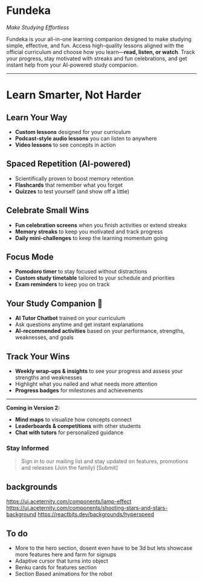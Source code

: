 # Fundeka
*Make Studying Effortless*

Fundeka is your all-in-one learning companion designed to make studying simple, effective, and fun. Access high-quality lessons aligned with the official curriculum and choose how you learn—**read, listen, or watch**. Track your progress, stay motivated with streaks and fun celebrations, and get instant help from your AI-powered study companion.

---

# Learn Smarter, Not Harder

## Learn Your Way

* **Custom lessons** designed for your curriculum
* **Podcast-style audio lessons** you can listen to anywhere
* **Video lessons** to see concepts in action

## Spaced Repetition (AI-powered)

* Scientifically proven to boost memory retention
* **Flashcards** that remember what you forget
* **Quizzes** to test yourself (and show off a little)

## Celebrate Small Wins

* **Fun celebration screens** when you finish activities or extend streaks
* **Memory streaks** to keep you motivated and track progress
* **Daily mini-challenges** to keep the learning momentum going

## Focus Mode

* **Pomodoro timer** to stay focused without distractions
* **Custom study timetable** tailored to your schedule and priorities
* **Exam reminders** to keep you on track

## Your Study Companion 🤖

* **AI Tutor Chatbot** trained on your curriculum
* Ask questions anytime and get instant explanations
* **AI-recommended activities** based on your performance, strengths, weaknesses, and goals

## Track Your Wins

* **Weekly wrap-ups & insights** to see your progress and assess your strengths and weaknesses
* Highlight what you nailed and what needs more attention
* **Progress badges** for milestones and achievements

---

**Coming in Version 2:**

* **Mind maps** to visualize how concepts connect
* **Leaderboards & competitions** with other students
* **Chat with tutors** for personalized guidance


### Stay Informed

> Sign in to our mailing list and stay updated on features, promotions and releases
(Join the family) [Submit]

## backgrounds
https://ui.aceternity.com/components/lamp-effect
https://ui.aceternity.com/components/shooting-stars-and-stars-background
https://reactbits.dev/backgrounds/hyperspeed

## To do
- More to the hero section, dosent even have to be 3d but lets showcase more features here and farm for signups
- Adaptive cursor that turns into object 
- Benku cards for features section
- Section Based animations for the robot


